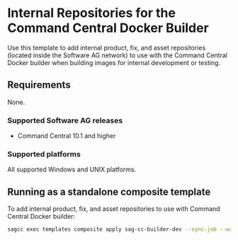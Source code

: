 <!-- Copyright 2013 - 2018 Software AG, Darmstadt, Germany and/or its licensors

   SPDX-License-Identifier: Apache-2.0

    Licensed under the Apache License, Version 2.0 (the "License");
    you may not use this file except in compliance with the License.
    You may obtain a copy of the License at

        http://www.apache.org/licenses/LICENSE-2.0

    Unless required by applicable law or agreed to in writing, software
    distributed under the License is distributed on an "AS IS" BASIS,
     WITHOUT WARRANTIES OR CONDITIONS OF ANY KIND, either express or implied.
     See the License for the specific language governing permissions and

     limitations under the License.                                                  

-->
# Internal Repositories for the Command Central Docker Builder

Use this template to add internal product, fix, and asset repositories (located inside the Software AG network) to use with the Command Central Docker builder when building images for internal development or testing.

## Requirements

None.

### Supported Software AG releases

* Command Central 10.1 and higher

### Supported platforms

All supported Windows and UNIX platforms.

## Running as a standalone composite template

To add internal product, fix, and asset repositories to use with Command Central Docker builder:

```bash
sagcc exec templates composite apply sag-cc-builder-dev --sync-job --wait 360
```
